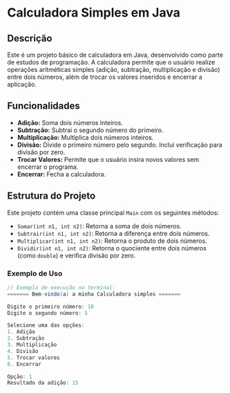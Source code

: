 # Calculadora Simples em Java

## Descrição
Este é um projeto básico de calculadora em Java, desenvolvido como parte de estudos de programação. A calculadora permite que o usuário realize operações aritméticas simples (adição, subtração, multiplicação e divisão) entre dois números, além de trocar os valores inseridos e encerrar a aplicação.

## Funcionalidades
- **Adição:** Soma dois números inteiros.
- **Subtração:** Subtrai o segundo número do primeiro.
- **Multiplicação:** Multiplica dois números inteiros.
- **Divisão:** Divide o primeiro número pelo segundo. Inclui verificação para divisão por zero.
- **Trocar Valores:** Permite que o usuário insira novos valores sem encerrar o programa.
- **Encerrar:** Fecha a calculadora.

## Estrutura do Projeto
Este projeto contém uma classe principal `Main` com os seguintes métodos:
- `Somar(int n1, int n2)`: Retorna a soma de dois números.
- `Subtrair(int n1, int n2)`: Retorna a diferença entre dois números.
- `Multiplicar(int n1, int n2)`: Retorna o produto de dois números.
- `Dividir(int n1, int n2)`: Retorna o quociente entre dois números (como `double`) e verifica divisão por zero.

### Exemplo de Uso
```java
// Exemplo de execução no terminal:
======= Bem-vindo(a) a minha Calculadora simples =======

Digite o primeiro número: 10
Digite o segundo número: 5

Selecione uma das opções:
1. Adição
2. Subtração
3. Multiplicação
4. Divisão
5. Trocar valores
6. Encerrar

Opção: 1
Resultado da adição: 15
